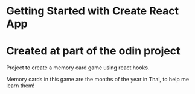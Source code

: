 # Getting Started with Create React App

# Created at part of the odin project

Project to create a memory card game using react hooks.

Memory cards in this game are the months of the year in Thai, to help me learn them!
